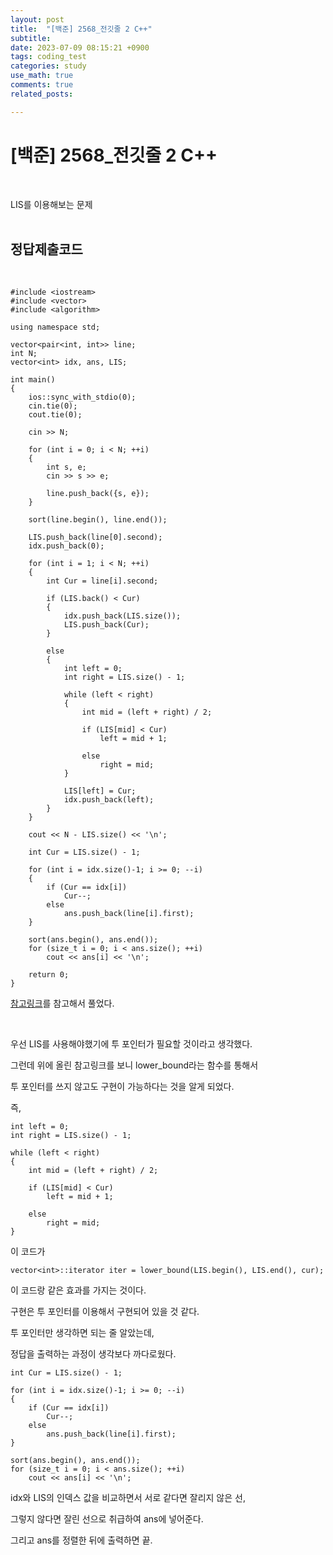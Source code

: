 ```yaml
---
layout: post
title:  "[백준] 2568_전깃줄 2 C++"
subtitle:   
date: 2023-07-09 08:15:21 +0900
tags: coding_test
categories: study
use_math: true
comments: true
related_posts:

---
```


# [백준] 2568_전깃줄 2 C++<br/>
<br/>

LIS를 이용해보는 문제<br/>
<br/>

## 정답제출코드<br/>
<Br/>

```
#include <iostream>
#include <vector>
#include <algorithm>

using namespace std;

vector<pair<int, int>> line;
int N;
vector<int> idx, ans, LIS;

int main()
{
    ios::sync_with_stdio(0);
    cin.tie(0);
    cout.tie(0);

    cin >> N;

    for (int i = 0; i < N; ++i)
    {
        int s, e;
        cin >> s >> e;

        line.push_back({s, e});
    }

    sort(line.begin(), line.end());

    LIS.push_back(line[0].second);
    idx.push_back(0);

    for (int i = 1; i < N; ++i)
    {
        int Cur = line[i].second;

        if (LIS.back() < Cur)
        {
            idx.push_back(LIS.size());
            LIS.push_back(Cur);
        }

        else
        {
            int left = 0;
            int right = LIS.size() - 1;

            while (left < right)
            {
                int mid = (left + right) / 2;
                
                if (LIS[mid] < Cur)
                    left = mid + 1;
                
                else
                    right = mid;
            }

            LIS[left] = Cur;
            idx.push_back(left);
        }
    }

    cout << N - LIS.size() << '\n';

    int Cur = LIS.size() - 1;

    for (int i = idx.size()-1; i >= 0; --i)
    {
        if (Cur == idx[i])
            Cur--;
        else
            ans.push_back(line[i].first);
    }

    sort(ans.begin(), ans.end());
    for (size_t i = 0; i < ans.size(); ++i)
        cout << ans[i] << '\n';

    return 0;
}
```

[참고링크](https://uyt8989.tistory.com/98)를 참고해서 풀었다.<br/>

<br/>

우선 LIS를 사용해야했기에 투 포인터가 필요할 것이라고 생각했다.<br/>

그런데 위에 올린 참고링크를 보니 lower_bound라는 함수를 통해서<br/>

투 포인터를 쓰지 않고도 구현이 가능하다는 것을 알게 되었다.<br/>

즉,

```
int left = 0;
int right = LIS.size() - 1;

while (left < right)
{
    int mid = (left + right) / 2;
    
    if (LIS[mid] < Cur)
        left = mid + 1;
    
    else
        right = mid;
}
```
이 코드가

```
vector<int>::iterator iter = lower_bound(LIS.begin(), LIS.end(), cur);
```

이 코드랑 같은 효과를 가지는 것이다.<br/>

구현은 투 포인터를 이용해서 구현되어 있을 것 같다.<br/>

투 포인터만 생각하면 되는 줄 알았는데,<br/>

정답을 출력하는 과정이 생각보다 까다로웠다.<br/>

```
int Cur = LIS.size() - 1;

for (int i = idx.size()-1; i >= 0; --i)
{
    if (Cur == idx[i])
        Cur--;
    else
        ans.push_back(line[i].first);
}

sort(ans.begin(), ans.end());
for (size_t i = 0; i < ans.size(); ++i)
    cout << ans[i] << '\n';
```

idx와 LIS의 인덱스 값을 비교하면서 서로 같다면 잘리지 않은 선,<br/>

그렇지 않다면 잘린 선으로 취급하여 ans에 넣어준다.<br/>

그리고 ans를 정렬한 뒤에 출력하면 끝.
